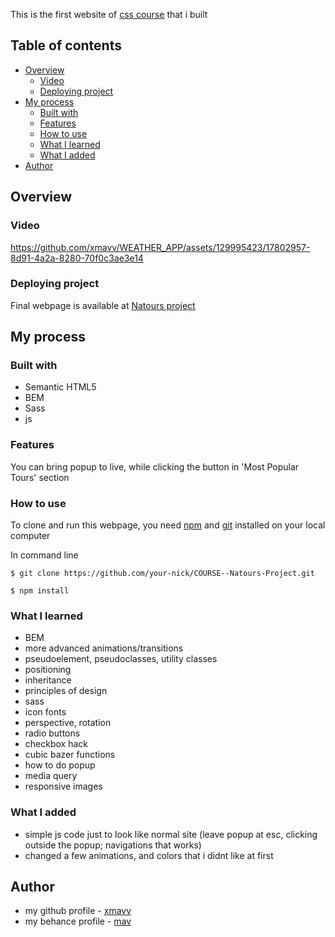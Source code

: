 This is the first website of [css course](https://www.udemy.com/courseadvanced-css-and-sass/) that i built 

## Table of contents
- [Overview](#overview)
  - [Video](#video)
  - [Deploying project](#deploying-project)
- [My process](#my-process)
  - [Built with](#built-with)
  - [Features](#features)
  - [How to use](#how-to-use)
  - [What I learned](#what-i-learned)
  - [What I added](#what-i-added)
- [Author](#author)

## Overview

### Video

https://github.com/xmavv/WEATHER_APP/assets/129995423/17802957-8d91-4a2a-8280-70f0c3ae3e14

### Deploying project

Final webpage is available at [Natours project](https://xmavv-natours-project.netlify.app/)

## My process

### Built with

- Semantic HTML5
- BEM
- Sass
- js

### Features

You can bring popup to live, while clicking the button in 'Most Popular Tours' section

### How to use

To clone and run this webpage, you need [npm](https://nodejs.org/en/download) and [git](https://git-scm.com/downloads) installed on your local computer

In command line

```
$ git clone https://github.com/your-nick/COURSE--Natours-Project.git

$ npm install
```

### What I learned

- BEM 
- more advanced animations/transitions
- pseudoelement, pseudoclasses, utility classes
- positioning
- inheritance
- principles of design
- sass
- icon fonts
- perspective, rotation
- radio buttons
- checkbox hack
- cubic bazer functions
- how to do popup
- media query
- responsive images

### What I added

- simple js code just to look like normal site (leave popup at esc, clicking outside the popup; navigations that works)
- changed a few animations, and colors that i didnt like at first

## Author

- my github profile - [xmavv](https://github.com/xmavv)
- my behance profile - [mav](https://www.behance.net/mavrgb)
